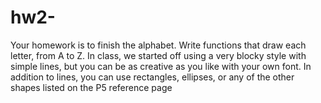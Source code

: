 # hw2-

Your homework is to finish the alphabet. Write functions that draw each letter, from A to Z. In class, we started off using a very blocky style with simple lines, but you can be as creative as you like with your own font. In addition to lines, you can use rectangles, ellipses, or any of the other shapes listed on the P5 reference page

